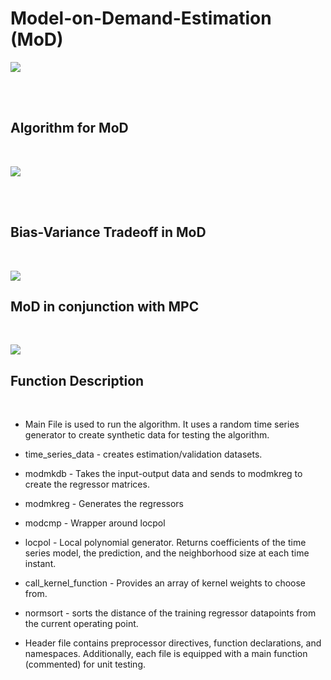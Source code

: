 # Model-on-Demand-Estimation (MoD)

<p aligh = "center">
  <image src = "https://github.com/user-attachments/assets/c82796fa-11e1-42ce-8215-af695b7946ed">
</p>


<br>
<br>

## Algorithm for MoD
<br>
<p aligh = "center">
  <image src = "https://github.com/user-attachments/assets/3da861a9-2df9-4e8a-98f8-2651a3c6e6ea">
  </p>


<br>
<br>

## Bias-Variance Tradeoff in MoD
<br>
<p aligh = "center">
  <image src = "https://github.com/user-attachments/assets/2cbc7e1d-825e-4dc4-beea-47ba1acb4771">
  </p>

## MoD in conjunction with MPC
<br>
<p aligh = "center">
  <image src = "https://github.com/user-attachments/assets/5be2e748-5a40-481b-8058-8478cf452914">
</p>

## Function Description
<br>

* Main File is used to run the algorithm. It uses a random time series generator to create synthetic data for testing the algorithm.

* time_series_data - creates estimation/validation datasets.
  
* modmkdb - Takes the input-output data and sends to modmkreg to create the regressor matrices.
  
* modmkreg - Generates the regressors
  
* modcmp - Wrapper around locpol
  
* locpol - Local polynomial generator. Returns coefficients of the time series model, the prediction, and the neighborhood size at each time instant.
* call_kernel_function - Provides an array of kernel weights to choose from.
* normsort - sorts the distance of the training regressor datapoints from the current operating point.

* Header file contains preprocessor directives, function declarations, and namespaces. Additionally, each file is equipped with a main function (commented) for unit testing.


